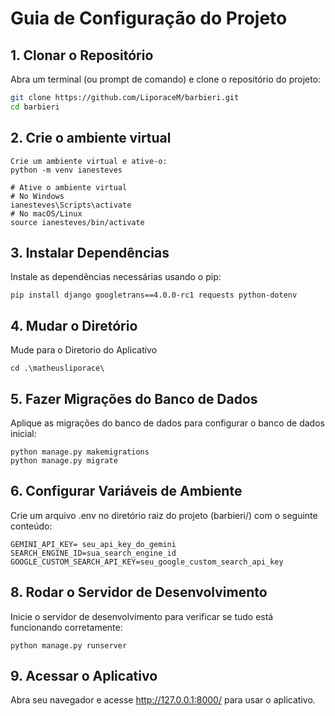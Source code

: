 # Guia de Configuração do Projeto


## 1. Clonar o Repositório

Abra um terminal (ou prompt de comando) e clone o repositório do projeto:

```bash
git clone https://github.com/LiporaceM/barbieri.git
cd barbieri
```
## 2. Crie o ambiente virtual
```
Crie um ambiente virtual e ative-o:
python -m venv ianesteves
```
```
# Ative o ambiente virtual
# No Windows
ianesteves\Scripts\activate
# No macOS/Linux
source ianesteves/bin/activate
```
## 3. Instalar Dependências
Instale as dependências necessárias usando o pip:
```
pip install django googletrans==4.0.0-rc1 requests python-dotenv
```
## 4. Mudar o Diretório
Mude para o Diretorio do Aplicativo
```
cd .\matheusliporace\
```
## 5. Fazer Migrações do Banco de Dados
Aplique as migrações do banco de dados para configurar o banco de dados inicial:
```
python manage.py makemigrations
python manage.py migrate
```
## 6. Configurar Variáveis de Ambiente
Crie um arquivo .env no diretório raiz do projeto (barbieri/) com o seguinte conteúdo:
```
GEMINI_API_KEY= seu_api_key_do_gemini
SEARCH_ENGINE_ID=sua_search_engine_id
GOOGLE_CUSTOM_SEARCH_API_KEY=seu_google_custom_search_api_key
```
## 8. Rodar o Servidor de Desenvolvimento
Inicie o servidor de desenvolvimento para verificar se tudo está funcionando corretamente:
```
python manage.py runserver
```
## 9. Acessar o Aplicativo
Abra seu navegador e acesse http://127.0.0.1:8000/ para usar o aplicativo.
